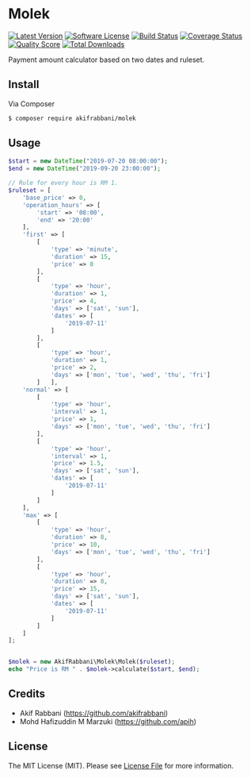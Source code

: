 # Molek

[![Latest Version](https://img.shields.io/github/release/akifrabbani/molek.svg?style=flat-square)](https://github.com/akifrabbani/molek/releases)
[![Software License](https://img.shields.io/badge/license-MIT-brightgreen.svg?style=flat-square)](LICENSE.md)
[![Build Status](https://img.shields.io/travis/akifrabbani/molek/master.svg?style=flat-square)](https://travis-ci.org/akifrabbani/molek)
[![Coverage Status](https://img.shields.io/scrutinizer/coverage/g/akifrabbani/molek.svg?style=flat-square)](https://scrutinizer-ci.com/g/akifrabbani/molek/code-structure)
[![Quality Score](https://img.shields.io/scrutinizer/g/akifrabbani/molek.svg?style=flat-square)](https://scrutinizer-ci.com/g/akifrabbani/molek)
[![Total Downloads](https://img.shields.io/packagist/dt/league/skeleton.svg?style=flat-square)](https://packagist.org/packages/league/skeleton)

Payment amount calculator based on two dates and ruleset.

## Install

Via Composer

``` bash
$ composer require akifrabbani/molek
```

## Usage

``` php
$start = new DateTime("2019-07-20 08:00:00");
$end = new DateTime("2019-09-20 23:00:00");

// Rule for every hour is RM 1.
$ruleset = [
	'base_price' => 0,
	'operation_hours' => [
		'start' => '08:00',
		'end' => '20:00'
	],
	'first' => [
		[
			'type' => 'minute',
			'duration' => 15,
			'price' => 0
		],
		[
			'type' => 'hour',
			'duration' => 1,
			'price' => 4,
			'days' => ['sat', 'sun'],
			'dates' => [
				'2019-07-11'
			]
		],
		[
			'type' => 'hour',
			'duration' => 1,
			'price' => 2,
			'days' => ['mon', 'tue', 'wed', 'thu', 'fri']
		]	],
	'normal' => [
		[
			'type' => 'hour',
			'interval' => 1,
			'price' => 1,
			'days' => ['mon', 'tue', 'wed', 'thu', 'fri']
		],
		[
			'type' => 'hour',
			'interval' => 1,
			'price' => 1.5,
			'days' => ['sat', 'sun'],
			'dates' => [
				'2019-07-11'
			]
		]
	],
	'max' => [
		[
			'type' => 'hour',
			'duration' => 8,
			'price' => 10,
			'days' => ['mon', 'tue', 'wed', 'thu', 'fri']
		],
		[
			'type' => 'hour',
			'duration' => 8,
			'price' => 15,
			'days' => ['sat', 'sun'],
			'dates' => [
				'2019-07-11'
			]
		]
	]
];


$molek = new AkifRabbani\Molek\Molek($ruleset);
echo "Price is RM " . $molek->calculate($start, $end);
```

## Credits

- Akif Rabbani (https://github.com/akifrabbani)
- Mohd Hafizuddin M Marzuki (https://github.com/apih)

## License

The MIT License (MIT). Please see [License File](LICENSE.md) for more information.
